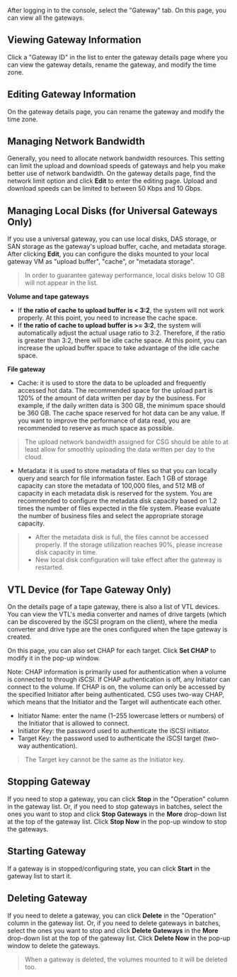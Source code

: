 After logging in to the console, select the "Gateway" tab. On this page, you can view all the gateways.


## Viewing Gateway Information
Click a "Gateway ID" in the list to enter the gateway details page where you can view the gateway details, rename the gateway, and modify the time zone.

## Editing Gateway Information
On the gateway details page, you can rename the gateway and modify the time zone.

## Managing Network Bandwidth
Generally, you need to allocate network bandwidth resources. This setting can limit the upload and download speeds of gateways and help you make better use of network bandwidth.
On the gateway details page, find the network limit option and click **Edit** to enter the editing page. Upload and download speeds can be limited to between 50 Kbps and 10 Gbps.

## Managing Local Disks (for Universal Gateways Only)
If you use a universal gateway, you can use local disks, DAS storage, or SAN storage as the gateway's upload buffer, cache, and metadata storage. After clicking **Edit**, you can configure the disks mounted to your local gateway VM as "upload buffer", "cache", or "metadata storage".
>In order to guarantee gateway performance, local disks below 10 GB will not appear in the list.
>

**Volume and tape gateways**

- If **the ratio of cache to upload buffer is < 3:2**, the system will not work properly. At this point, you need to increase the cache space.
- If **the ratio of cache to upload buffer is >= 3:2**, the system will automatically adjust the actual usage ratio to 3:2. Therefore, if the ratio is greater than 3:2, there will be idle cache space. At this point, you can increase the upload buffer space to take advantage of the idle cache space.

**File gateway**

- Cache: it is used to store the data to be uploaded and frequently accessed hot data. The recommended space for the upload part is 120% of the amount of data written per day by the business. For example, if the daily written data is 300 GB, the minimum space should be 360 GB. The cache space reserved for hot data can be any value. If you want to improve the performance of data read, you are recommended to reserve as much space as possible. 
>The upload network bandwidth assigned for CSG should be able to at least allow for smoothly uploading the data written per day to the cloud.

- Metadata: it is used to store metadata of files so that you can locally query and search for file information faster. Each 1 GB of storage capacity can store the metadata of 100,000 files, and 512 MB of capacity in each metadata disk is reserved for the system. You are recommended to configure the metadata disk capacity based on 1.2 times the number of files expected in the file system. Please evaluate the number of business files and select the appropriate storage capacity. 
>
>- After the metadata disk is full, the files cannot be accessed properly. If the storage utilization reaches 90%, please increase disk capacity in time.
>- New local disk configuration will take effect after the gateway is restarted.

## VTL Device (for Tape Gateway Only)
On the details page of a tape gateway, there is also a list of VTL devices. You can view the VTL's media converter and names of drive targets (which can be discovered by the iSCSI program on the client), where the media converter and drive type are the ones configured when the tape gateway is created.


On this page, you can also set CHAP for each target. Click **Set CHAP** to modify it in the pop-up window.

Note: CHAP information is primarily used for authentication when a volume is connected to through iSCSI. If CHAP authentication is off, any Initiator can connect to the volume. If CHAP is on, the volume can only be accessed by the specified Initiator after being authenticated. CSG uses two-way CHAP, which means that the Initiator and the Target will authenticate each other.

* Initiator Name: enter the name (1–255 lowercase letters or numbers) of the Initiator that is allowed to connect.
* Initiator Key: the password used to authenticate the iSCSI initiator.
* Target Key: the password used to authenticate the iSCSI target (two-way authentication).
>The Target key cannot be the same as the Initiator key.


## Stopping Gateway
If you need to stop a gateway, you can click **Stop** in the "Operation" column in the gateway list. Or, if you need to stop gateways in batches, select the ones you want to stop and click **Stop Gateways** in the **More** drop-down list at the top of the gateway list. Click **Stop Now** in the pop-up window to stop the gateways.


## Starting Gateway
If a gateway is in stopped/configuring state, you can click **Start** in the gateway list to start it.


## Deleting Gateway
If you need to delete a gateway, you can click **Delete** in the "Operation" column in the gateway list. Or, if you need to delete gateways in batches, select the ones you want to stop and click **Delete Gateways** in the **More** drop-down list at the top of the gateway list. Click **Delete Now** in the pop-up window to delete the gateways.
>When a gateway is deleted, the volumes mounted to it will be deleted too.

